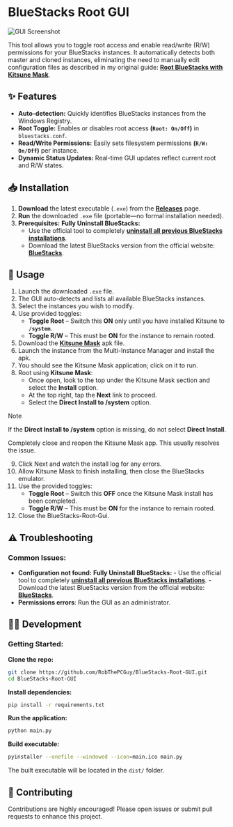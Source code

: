 # BlueStacks Root GUI

![GUI Screenshot](https://github.com/user-attachments/assets/10f965eb-e1cc-4d61-9b6f-0cbb484a4ef0)

This tool allows you to toggle root access and enable read/write (R/W) permissions for your BlueStacks instances. It automatically detects both master and cloned instances, eliminating the need to manually edit configuration files as described in my original guide: **[Root BlueStacks with Kitsune Mask](https://github.com/RobThePCGuy/Root-Bluestacks-with-Kitsune-Mask/)**.

## ✨ Features

- **Auto-detection:** Quickly identifies BlueStacks instances from the Windows Registry.
- **Root Toggle:** Enables or disables root access **(`Root: On/Off`)** in `bluestacks.conf`.
- **Read/Write Permissions:** Easily sets filesystem permissions **(`R/W: On/Off`)** per instance.
- **Dynamic Status Updates:** Real-time GUI updates reflect current root and R/W states.

## 📥 Installation

1. **Download** the latest executable (`.exe`) from the **[Releases](https://github.com/RobThePCGuy/BlueStacks-Root-GUI/releases)** page.
2. **Run** the downloaded `.exe` file (portable—no formal installation needed).
3. **Prerequisites:**
   **Fully Uninstall BlueStacks:**
      - Use the official tool to completely **[uninstall all previous BlueStacks installations](https://support.bluestacks.com/hc/en-us/articles/360057724751-How-to-uninstall-BlueStacks-5-BlueStacks-X-and-BlueStacks-Services-completely-from-your-PC)**.
      - Download the latest BlueStacks version from the official website: **[BlueStacks](https://www.bluestacks.com/)**.

## 🎯 Usage

1. Launch the downloaded `.exe` file.
2. The GUI auto-detects and lists all available BlueStacks instances.
3. Select the instances you wish to modify.
4. Use provided toggles:
   - **Toggle Root** – Switch this **ON** only until you have installed Kitsune to **`/system`**.
   - **Toggle R/W** – This must be **ON** for the instance to remain rooted.
5. Download the **[Kitsune Mask](https://github.com/1q23lyc45/KitsuneMagisk/releases)** apk file.
6. Launch the instance from the Multi-Instance Manager and install the apk.
7. You should see the Kitsune Mask application; click on it to run.
8. Root using **Kitsune Mask**:
   - Once open, look to the top under the Kitsune Mask section and select the **Install** option.
   - At the top right, tap the **Next** link to proceed.
   - Select the **Direct Install to /system** option.

>[!NOTE]
> If the **Direct Install to /system** option is missing, do not select **Direct Install**.
>
> Completely close and reopen the Kitsune Mask app. This usually resolves the issue.

9. Click Next and watch the install log for any errors.
10. Allow Kitsune Mask to finish installing, then close the BlueStacks emulator.
11. Use the provided toggles:
    - **Toggle Root** – Switch this **OFF** once the Kitsune Mask install has been completed.
    - **Toggle R/W** – This must be **ON** for the instance to remain rooted.
12. Close the BlueStacks-Root-Gui.

## ⚠️ Troubleshooting

### Common Issues:
- **Configuration not found:**
   **Fully Uninstall BlueStacks:**
      - Use the official tool to completely **[uninstall all previous BlueStacks installations](https://support.bluestacks.com/hc/en-us/articles/360057724751-How-to-uninstall-BlueStacks-5-BlueStacks-X-and-BlueStacks-Services-completely-from-your-PC)**.
      - Download the latest BlueStacks version from the official website: **[BlueStacks](https://www.bluestacks.com/)**.
- **Permissions errors**: Run the GUI as an administrator.

## 👩‍💻 Development

### Getting Started:

**Clone the repo:**
```bash
git clone https://github.com/RobThePCGuy/BlueStacks-Root-GUI.git
cd BlueStacks-Root-GUI
```

**Install dependencies:**
```bash
pip install -r requirements.txt
```

**Run the application:**
```bash
python main.py
```

**Build executable:**
```bash
pyinstaller --onefile --windowed --icon=main.ico main.py
```

The built executable will be located in the `dist/` folder.

## 🤝 Contributing

Contributions are highly encouraged! Please open issues or submit pull requests to enhance this project.


